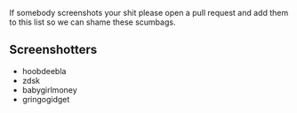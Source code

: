 If somebody screenshots your shit please open a pull request and add them to this list so we can shame these scumbags.

## Screenshotters

- hoobdeebla
- zdsk
- babygirlmoney
- gringogidget
